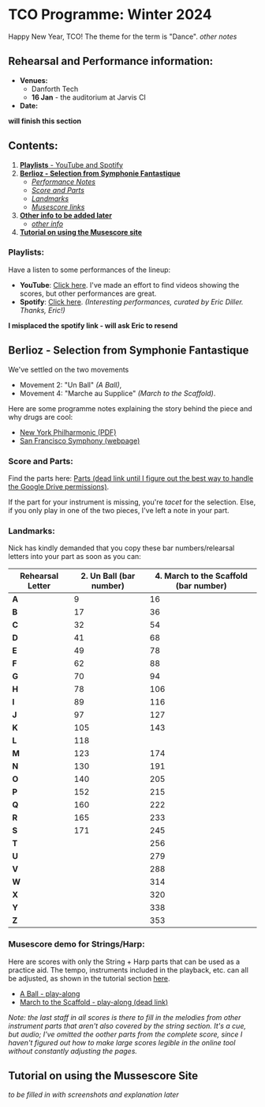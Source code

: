 # TCO Programme: Winter 2024

Happy New Year, TCO! The theme for the term is "Dance". *other notes*

## Rehearsal and Performance information:
* **Venues:**
    * Danforth Tech
    * **16 Jan** - the auditorium at Jarvis CI
* **Date:** 

**will finish this section**

## Contents:
1. [**Playlists** - YouTube and Spotify](#playlists)
1. [**Berlioz - Selection from Symphonie Fantastique**](#berlioz)
    * [*Performance Notes*](#berlioz-perfnotes)
    * [*Score and Parts*](#beriolz-parts)
    * [*Landmarks*](#berlioz-landmarks)
    * [*Musescore links*](#berlioz-musescore)
1. [**Other info to be added later**](#other-music)
    * [*other info*](#other-info)
1. [**Tutorial on using the Musescore site**](#musescore-tutorial)

### Playlists: <a name="playlists"></a>
Have a listen to some performances of the lineup:
* **YouTube**: [Click here](https://www.youtube.com/watch?v=0SgJrqT4EUc&list=PLofraTZ-oauezKCJ2Ns2PntDHz2pm5eNT&pp=gAQBiAQB). I've made an effort to find videos showing the scores, but other performances are great.
* **Spotify**: [Click here](). *(Interesting performances, curated by Eric Diller. Thanks, Eric!)* 

**I misplaced the spotify link - will ask Eric to resend**

## Berlioz - Selection from Symphonie Fantastique <a name="berlioz"></a> <a name="berlioz-perfnotes"></a>
We've settled on the two movements
* Movement 2: "Un Ball" *(A Ball)*,
* Movement 4: "Marche au Supplice" *(March to the Scaffold)*.

Here are some programme notes explaining the story behind the piece and why drugs are cool:
* [New York Philharmonic (PDF)](https://nyphil.org/~/media/pdfs/program-notes/1920/Berlioz-Symphonie-fantastique.pdf)
* [San Francisco Symphony (webpage)](https://www.sfsymphony.org/Data/Event-Data/Program-Notes/B/Berlioz-Symphonie-fantastique)


### Score and Parts:  <a name="berlioz-parts"></a>
Find the parts here: [Parts (dead link until I figure out the best way to handle the Google Drive permissions)]().

If the part for your instrument is missing, you're *tacet* for the selection. Else, if you only play in one of the two pieces, I've left a note in your part.

### Landmarks:  <a name="berlioz-landmarks"></a>
Nick has kindly demanded that you copy these bar numbers/relearsal letters into your part as soon as you can:

| **Rehearsal Letter** | **2. Un Ball (bar number)** | **4. March to the Scaffold (bar number)** |
|----------------------|-----------------------------|-------------------------------------------|
| **A**                | 9                           | 16                                        |
| **B**                | 17                          | 36                                        |
| **C**                | 32                          | 54                                        |
| **D**                | 41                          | 68                                        |
| **E**                | 49                          | 78                                        |
| **F**                | 62                          | 88                                        |
| **G**                | 70                          | 94                                        |
| **H**                | 78                          | 106                                       |
| **I**                | 89                          | 116                                       |
| **J**                | 97                          | 127                                       |
| **K**                | 105                         | 143                                       |
| **L**                | 118                         |                                           |
| **M**                | 123                         | 174                                       |
| **N**                | 130                         | 191                                       |
| **O**                | 140                         | 205                                       |
| **P**                | 152                         | 215                                       |
| **Q**                | 160                         | 222                                       |
| **R**                | 165                         | 233                                       |
| **S**                | 171                         | 245                                       |
| **T**                |                             | 256                                       |
| **U**                |                             | 279                                       |
| **V**                |                             | 288                                       |
| **W**                |                             | 314                                       |
| **X**                |                             | 320                                       |
| **Y**                |                             | 338                                       |
| **Z**                |                             | 353                                       |

### Musescore demo for Strings/Harp: <a name="berlioz-musescore"></a>
Here are scores with only the String + Harp parts that can be used as a practice aid. The tempo, instruments included in the playback, etc. can all be adjusted, as shown in the tutorial section [here](#musescore-tutorial).
* [A Ball - play-along](https://musescore.com/user/33269220/scores/13743490/s/mR2ZGy?share=copy_link)
* [March to the Scaffold - play-along (dead link)]()

*Note: the last staff in all scores is there to fill in the melodies from other instrument parts that aren't also covered by the string section. It's a cue, but audio; I've omitted the oother parts from the complete score, since I haven't figured out how to make large scores legible in the online tool without constantly adjusting the pages.*

## Tutorial on using the Mussescore Site <a name="musescore-tutorial"></a>
*to be filled in with screenshots and explanation later*
